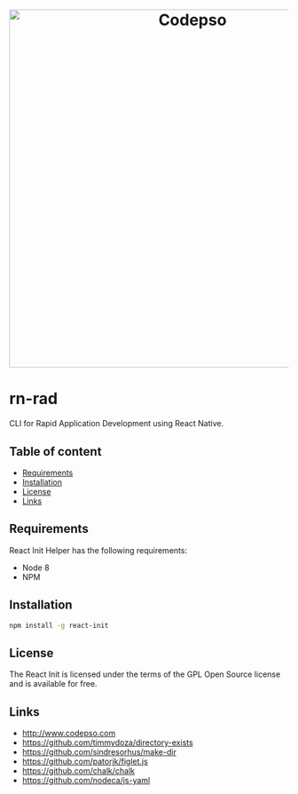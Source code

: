 <h1 align="center">
  <img src="https://s3.us-east-2.amazonaws.com/codepso-comunity/react-init/react-init.png" alt="Codepso" width="645">
</h1>

# rn-rad
CLI for Rapid Application Development using React Native.
## Table of content
- [Requirements](#requirements)
- [Installation](#installation)
- [License](#license)
- [Links](#links)
## Requirements
React Init Helper has the following requirements:
 - Node 8
 - NPM
## Installation
```bash
npm install -g react-init
```
## License
The React Init is licensed under the terms of the GPL Open Source license and is available for free.

## Links
- http://www.codepso.com
- https://github.com/timmydoza/directory-exists
- https://github.com/sindresorhus/make-dir
- https://github.com/patorjk/figlet.js
- https://github.com/chalk/chalk
- https://github.com/nodeca/js-yaml